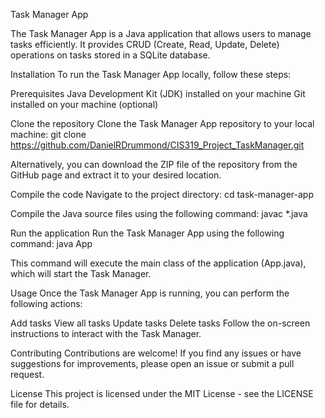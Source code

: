 
Task Manager App

The Task Manager App is a Java application that allows users to manage tasks efficiently. It provides CRUD (Create, Read, Update, Delete) operations on tasks stored in a SQLite database.

Installation
To run the Task Manager App locally, follow these steps:

Prerequisites
Java Development Kit (JDK) installed on your machine
Git installed on your machine (optional)

Clone the repository
Clone the Task Manager App repository to your local machine:
git clone https://github.com/DanielRDrummond/CIS319_Project_TaskManager.git

Alternatively, you can download the ZIP file of the repository from the GitHub page and extract it to your desired location.

Compile the code
Navigate to the project directory:
cd task-manager-app

Compile the Java source files using the following command:
javac *.java

Run the application
Run the Task Manager App using the following command:
java App

This command will execute the main class of the application (App.java), which will start the Task Manager.


Usage
Once the Task Manager App is running, you can perform the following actions:

Add tasks
View all tasks
Update tasks
Delete tasks
Follow the on-screen instructions to interact with the Task Manager.

Contributing
Contributions are welcome! If you find any issues or have suggestions for improvements, please open an issue or submit a pull request.

License
This project is licensed under the MIT License - see the LICENSE file for details.